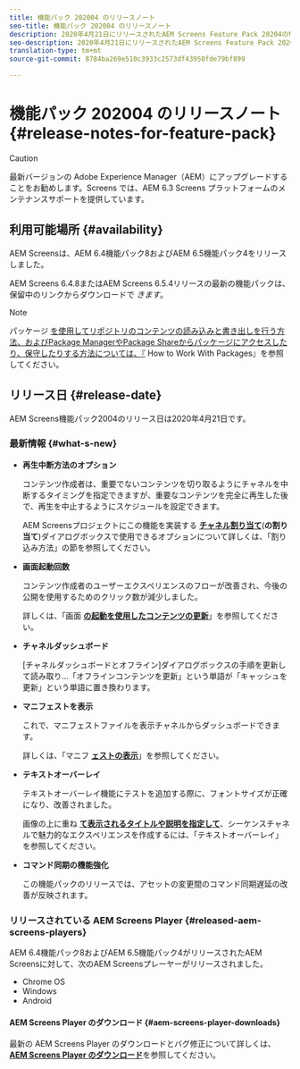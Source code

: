```yaml
---
title: 機能パック 202004 のリリースノート
seo-title: 機能パック 202004 のリリースノート
description: 2020年4月21日にリリースされたAEM Screens Feature Pack 20204の情報を入手するには、このページに従ってください。
seo-description: 2020年4月21日にリリースされたAEM Screens Feature Pack 20204の情報を入手するには、このページに従ってください。
translation-type: tm+mt
source-git-commit: 8784ba269e510c3933c2573df43950fde79bf899

---
```



# 機能パック 202004 のリリースノート {#release-notes-for-feature-pack}

>[!CAUTION]
>
>最新バージョンの Adobe Experience Manager（AEM）にアップグレードすることをお勧めします。Screens では、AEM 6.3 Screens プラットフォームのメンテナンスサポートを提供しています。

## 利用可能場所 {#availability}

AEM Screensは、AEM 6.4機能パック8およびAEM 6.5機能パック4をリリースしました。

AEM Screens 6.4.8またはAEM Screens 6.5.4リリースの最新の機能パックは、保留中のリンクからダウンロードで *きます*。

>[!NOTE]
>パッケージ [を使用してリポジトリのコンテンツの読み込みと書き出しを行う方法、およびPackage ManagerやPackage Shareからパッケージにアクセスしたり、保守したりする方法については、『](https://docs.adobe.com/help/ja-JP/experience-manager-65/administering/contentmanagement/package-manager.html) How to Work With Packages』を参照してください。


## リリース日 {#release-date}

AEM Screens機能パック2004のリリース日は2020年4月21日です。

### 最新情報 {#what-s-new}

* **再生中断方法のオプション**

   コンテンツ作成者は、重要でないコンテンツを切り取るようにチャネルを中断するタイミングを指定できますが、重要なコンテンツを完全に再生した後で、再生を中止するようにスケジュールを設定できます。

   AEM Screensプロジェクトにこの機能を実装する **[チャネル割り当て](/help/user-guide/channel-assignment.md#interruption-method-channel)**(**の割り当て**)ダイアログボックスで使用できるオプションについて詳しくは、「割り込み方法」の節を参照してください。

* **画面起動回数**

   コンテンツ作成者のユーザーエクスペリエンスのフローが改善され、今後の公開を使用するためのクリック数が減少しました。

   詳しくは、「画面 **[の起動を使用したコンテンツの更新](launches.md)**」を参照してください。

* **チャネルダッシュボード**

   [チャネルダッシュボードとオフライン]ダイアログボックスの手順を更新して読み取り…「オフラインコンテンツを更新」という単語が「キャッシュを更新」という単語に置き換わります。


* **マニフェストを表示**

   これで、マニフェストファイルを表示チャネルからダッシュボードできます。

   詳しくは、「マニフ **[ェストの表示](/help/user-guide/managing-channels.md#view-manifest)**」を参照してください。

* **テキストオーバーレイ**

   テキストオーバーレイ機能にテストを追加する際に、フォントサイズが正確になり、改善されました。

   画像の上に重ね **[て表示されるタイトルや説明を指定して](text-overlay.md)**、シーケンスチャネルで魅力的なエクスペリエンスを作成するには、「テキストオーバーレイ」を参照してください。

* **コマンド同期の機能強化**

   この機能パックのリリースでは、アセットの変更間のコマンド同期遅延の改善が反映されます。

### リリースされている AEM Screens Player {#released-aem-screens-players}

AEM 6.4機能パック8およびAEM 6.5機能パック4がリリースされたAEM Screensに対して、次のAEM Screensプレーヤーがリリースされました。

* Chrome OS
* Windows
* Android

#### AEM Screens Player のダウンロード {#aem-screens-player-downloads}

最新の AEM Screens Player のダウンロードとバグ修正について詳しくは、[**AEM Screens Player のダウンロード&#x200B;**](https://download.macromedia.com/screens/)を参照してください。
